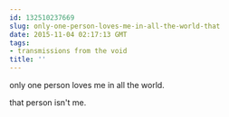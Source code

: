 ```yaml
---
id: 132510237669
slug: only-one-person-loves-me-in-all-the-world-that
date: 2015-11-04 02:17:13 GMT
tags:
- transmissions from the void
title: ''
---
```

only one person loves me in all the world. 

that person isn't me.